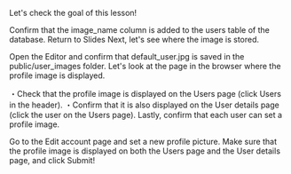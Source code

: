 Let's check the goal of this lesson!
  
Confirm that the image_name column is added to the users table of the database.
Return to Slides
Next, let's see where the image is stored.
  
Open the Editor and confirm that default_user.jpg is saved in the public/user_images folder.
Let's look at the page in the browser where the profile image is displayed.
  
・Check that the profile image is displayed on the Users page (click Users in the header).
・Confirm that it is also displayed on the User details page (click the user on the Users page).
Lastly, confirm that each user can set a profile image.
  
Go to the Edit account page and set a new profile picture.
Make sure that the profile image is displayed on both the Users page and the User details page, and click Submit!
